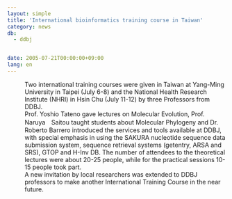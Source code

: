 ```yaml
---
layout: simple
title: 'International bioinformatics training course in Taiwan'
category: news
db:
  - ddbj


date: 2005-07-21T00:00:00+09:00
lang: en
---
```


<dd>Two international training courses were given in Taiwan at Yang-Ming University in Taipei (July 6-8) and the National Health Research Institute (NHRI) in Hsin Chu (July 11-12) by three Professors from DDBJ.
<dd>Prof. Yoshio Tateno gave lectures on Molecular Evolution, Prof. Naruya　Saitou taught students about Molecular Phylogeny and Dr. Roberto Barrero introduced the services and tools available at DDBJ, with special emphasis in using the SAKURA nucleotide sequence data submission system, sequence retrieval systems (getentry, ARSA and SRS), GTOP and H-Inv DB. The number of attendees to the theoretical lectures were about 20-25 people, while for the practical sessions 10-15 people took part.
<dd>A new invitation by local researchers was extended to DDBJ professors to make another International Training Course in the near future.
<dd></dd>
</dd>
</dd>
</dd>
